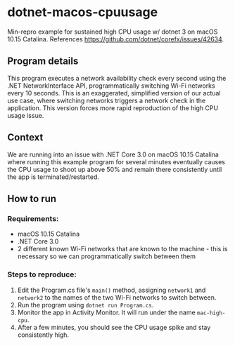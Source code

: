 # dotnet-macos-cpuusage
Min-repro example for sustained high CPU usage w/ dotnet 3 on macOS 10.15 Catalina. References https://github.com/dotnet/corefx/issues/42634.

## Program details
This program executes a network availability check every second using the .NET NetworkInterface API, programmatically switching Wi-Fi networks every 10 seconds. This is an exaggerated, simplified version of our actual use case, where switching networks triggers a network check in the application. This version forces more rapid reproduction of the high CPU usage issue.

## Context
We are running into an issue with .NET Core 3.0 on macOS 10.15 Catalina where running this example program for several minutes eventually causes the CPU usage to shoot up above 50% and remain there consistently until the app is terminated/restarted.

## How to run
### Requirements: 
- macOS 10.15 Catalina
- .NET Core 3.0
- 2 different known Wi-Fi networks that are known to the machine - this is necessary so we can programmatically switch between them

### Steps to reproduce:
1. Edit the Program.cs file's `main()` method, assigning `network1` and `network2` to the names of the two Wi-Fi networks to switch between.
2. Run the program using `dotnet run Program.cs`.
3. Monitor the app in Activity Monitor. It will run under the name `mac-high-cpu`.
4. After a few minutes, you should see the CPU usage spike and stay consistently high.
